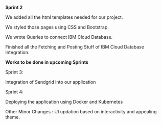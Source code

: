 **Sprint 2**

We added all the html templates needed for our project.

We styled those pages using CSS and Bootstrap.

We wrote Queries to connect IBM Cloud Database.

Finished all the Fetching and Posting Stuff of IBM Cloud Database Integration.


**Works to be done in upcoming Sprints**

Sprint 3:

Integration of Sendgrid into our application

Sprint 4:

Deploying the application using Docker and Kubernetes


Other Minor Changes : UI updation based on interactivity and appealing theme.

